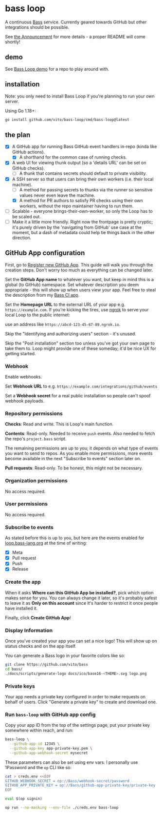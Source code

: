 # bass loop

A continuous [Bass](https://github.com/vito/bass) service. Currently geared towards GitHub but other integrations should be possible.

See [the Announcement](https://github.com/vito/bass-loop/discussions/1) for more details - a proper README will come shortly!

## demo

See [Bass Loop demo](https://github.com/vito/bass-loop-demo) for a repo to play
around with.

## installation

Note: you only need to install Bass Loop if you're planning to run your own
server.

Using Go 1.18+:

```sh
go install github.com/vito/bass-loop/cmd/bass-loop@latest
```

## the plan

* [x] A GitHub app for running Bass GitHub event handlers in-repo (kinda like GitHub actions).
    * [x] A shorthand for the common case of running checks.
* [x] A web UI for viewing thunk output (so a 'details URL' can be set on GitHub checks).
    * [ ] A thunk that contains secrets should default to private visibility.
* [x] A SSH server so that users can bring their own workers (i.e. their local machine).
    * [ ] A method for passing secrets to thunks via the runner so sensitive values never even leave the machine.
    * [x] A method for PR authors to satisfy PR checks using their own workers, without the repo maintainer having to run them.
* [ ] Scalable - everyone brings-their-own-worker, so only the Loop has to be scaled out.
* [ ] Make it a little more friendly. Right now the frontpage is pretty cryptic; it's purely driven by the 'navigating from GitHub' use case at the moment, but a dash of metadata could help tie things back in the other direction.

## GitHub App configuration

First, go to [Register new GitHub App](https://github.com/settings/apps/new).
This guide will walk you through the creation steps. Don't worry too much as
everything can be changed later.

Set the **GitHub App name** to whatever you want, but keep in mind this is a
global (to GitHub) namespace. Set whatever description you deem appropriate -
this will show up when users view your app. Feel free to steal the description
from my [Bass CI app](https://github.com/apps/bass-ci).

Set the **Homepage URL** to the external URL of your app e.g.
`https://example.com`. If you're kicking the tires, use
[ngrok](https://ngrok.com/) to serve your local Loop to the public internet:

use an address like `https://abcd-123-45-67-89.ngrok.io`.

Skip the "Identifying and authorizing users" section - it's unused.

Skip the "Post installation" section too unless you've got your own page to
take them to. Loop might provide one of these someday; it'd be nice UX for
getting started.

### Webhook

Enable webhooks.

Set **Webhook URL** to e.g. `https://example.com/integrations/github/events`

Set a **Webhook secret** for a real public installation so people can't spoof
webhook payloads.

### Repository permissions

**Checks**: Read and write. This is Loop's main function.

**Contents**: Read-only. Needed to receive `push` events. Also needed to fetch
the repo's `project.bass` script.

The remaining permissions are up to you; it depends on what type of events you
want to send to repos. As you enable more permissions, more events become
available in the next "Subscribe to events" section later on.

**Pull requests**: Read-only. To be honest, this might not be necessary.

### Organization permissions

No access required.

### User permissions

No access required.

### Subscribe to events

As stated before this is up to you, but here are the events enabled for
[loop.bass-lang.org](https://loop.bass-lang.org) at the time of writing:

* [x] Meta
* [x] Pull request
* [x] Push
* [x] Release

### Create the app

When it asks **Where can this GitHub App be installed?**, pick which option
makes sense for you. You can always change it later, so it's probably safest to
leave it as **Only on this account** since it's harder to restrict it once
people have installed it.

Finally, click **Create GitHub App**!

### Display Information

Once you've created your app you can set a nice logo! This will show up on
status checks and on the app itself.

You can generate a Bass logo in your favorite colors like so:

```sh
git clone https://github.com/vito/bass
cd bass/
./docs/scripts/generate-logo docs/ico/base16-<THEME>.svg logo.png
```

### Private keys

Your app needs a private key configured in order to make requests on behalf of
users. Click "Generate a private key" to create and download one.

### Run `bass-loop` with GitHub app config

Copy your app ID from the top of the settings page, put your private key
somewhere within reach, and run:

```sh
bass-loop \
  --github-app-id 12345 \
  --github-app-key app-private-key.pem \
  --github-app-webhook-secret mysecret
```

These parameters can also be set using env vars. I personally use 1Password and
the `op` CLI like so:

```sh
cat > creds.env <<EOF
GITHUB_WEBHOOK_SECRET = op://Bass/webhook-secret/password
GITHUB_APP_PRIVATE_KEY = op://Bass/github-app-private-key/private-key
EOF

eval $(op signin)

op run --no-masking --env-file ./creds.env bass-loop
```
